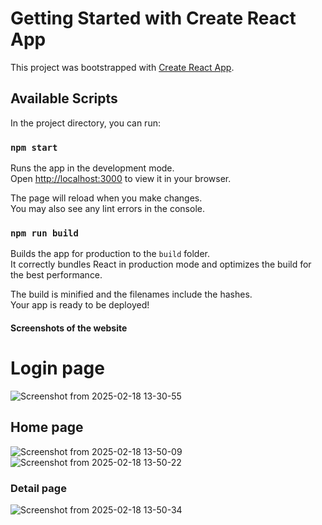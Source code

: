 # Getting Started with Create React App

This project was bootstrapped with [Create React App](https://github.com/facebook/create-react-app).

## Available Scripts

In the project directory, you can run:

### `npm start`

Runs the app in the development mode.\
Open [http://localhost:3000](http://localhost:3000) to view it in your browser.

The page will reload when you make changes.\
You may also see any lint errors in the console.

### `npm run build`

Builds the app for production to the `build` folder.\
It correctly bundles React in production mode and optimizes the build for the best performance.

The build is minified and the filenames include the hashes.\
Your app is ready to be deployed!

#### Screenshots of the website
# Login page
![Screenshot from 2025-02-18 13-30-55](https://github.com/user-attachments/assets/402f9a55-662d-4218-8425-e29a42c283fe)

## Home page
![Screenshot from 2025-02-18 13-50-09](https://github.com/user-attachments/assets/e237fa8e-5dff-461a-a010-a5f1763b8e8f)
![Screenshot from 2025-02-18 13-50-22](https://github.com/user-attachments/assets/4fb03df4-9071-4c05-bc34-d955f68c25d3)

### Detail page
![Screenshot from 2025-02-18 13-50-34](https://github.com/user-attachments/assets/3ed4ebd5-df60-4c2f-8282-fe463ef4139a)
